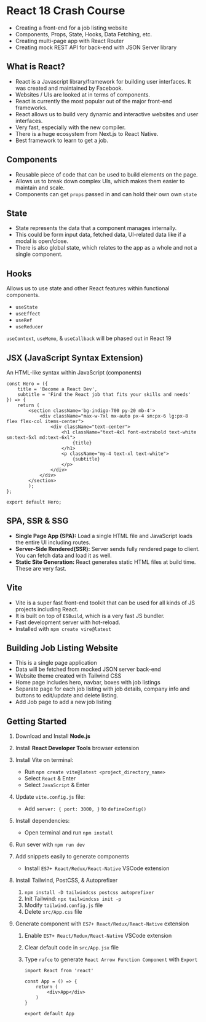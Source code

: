 # React 18 Crash Course

- Creating a front-end for a job listing website    
- Components, Props, State, Hooks, Data Fetching, etc.
- Creating multi-page app with React Router
- Creating mock REST API for back-end with JSON Server library

## What is React?

- React is a Javascript library/framework for building user interfaces. It was created and maintained by Facebook.
- Websites / UIs are looked at in terms of components.
- React is currently the most popular out of the major front-end frameworks.
- React allows us to build very dynamic and interactive websites and user interfaces.
- Very fast, especially with the new compiler.
- There is a huge ecosystem from Next.js to React Native.
- Best framework to learn to get a job.

## Components

- Reusable piece of code that can be used to build elements on the page.
- Allows us to break down complex UIs, which makes them easier to maintain and scale.
- Components can get `props` passed in and can hold their own own `state`

## State

- State represents the data that a component manages internally.
- This could be form input data, fetched data, UI-related data like if a modal is open/close.
- There is also global state, which relates to the app as a whole and not a single component.

## Hooks 
Allows us to use state and other React features within functional components.

- `useState`
- `useEffect`
- `useRef`
- `useReducer`

`useContext`, `useMemo`, & `useCallback` will be phased out in React 19


## JSX (JavaScript Syntax Extension)

An HTML-like syntax within JavaScript (components)

``` 
const Hero = ({
    title = 'Become a React Dev',
    subtitle = 'Find the React job that fits your skills and needs'
}) => {
    return (
        <section className='bg-indigo-700 py-20 mb-4'>
            <div className="max-w-7xl mx-auto px-4 sm:px-6 lg:px-8 flex flex-col items-center">
                <div className="text-center">
                    <h1 className="text-4xl font-extrabold text-white sm:text-5xl md:text-6xl">
                        {title}
                    </h1>
                    <p className="my-4 text-xl text-white">
                        {subtitle}
                    </p>
                </div>
            </div>
        </section>    
        );
};

export default Hero;
```


## SPA, SSR & SSG

- **Single Page App (SPA):** Load a single HTML file and JavaScript loads the entire UI including routes.
- **Server-Side Rendered(SSR):** Server sends fully rendered page to client. You can fetch data and load it as well.
- **Static Site Generation:** React generates static HTML files at build time. These are very fast.
  
## Vite

- Vite is a super fast front-end toolkit that can be used for all kinds of JS projects including React.
- It is built on top of `ESBuild`, which is a very fast JS bundler.
- Fast development server with hot-reload.
- Installed with `npm create vire@latest`

## Building Job Listing Website

- This is a single page application
- Data will be fetched from mocked JSON server back-end
- Website theme created with Tailwind CSS
- Home page includes hero, navbar, boxes with job listings
- Separate page for each job listing with job details, company info and buttons to edit/update and delete listing.
- Add Job page to add a new job listing

## Getting Started

1. Download and Install **Node.js**

2. Install **React Developer Tools** browser extension

3. Install Vite on terminal:
    - Run `npm create vite@latest <project_directory_name>`
    - Select `React` & Enter
    - Select `JavaScript` & Enter

4. Update `vite.config.js` file:
    - Add `server: { port: 3000, }` to `defineConfig()`

5. Install dependencies:
    - Open terminal and run `npm install`

6. Run sever with `npm run dev`

7. Add snippets easily to generate components
    - Install `ES7+ React/Redux/React-Native` VSCode extension

8. Install Tailwind, PostCSS, & Autoprefixer
    1. `npm install -D tailwindcss postcss autoprefixer`
    2. Init Tailwind: `npx tailwindcss init -p`
    3. Modify `tailwind.config.js` file
    4. Delete `src/App.css` file
         
9. Generate component with `ES7+ React/Redux/React-Native` extension

    1. Enable `ES7+ React/Redux/React-Native` VSCode extension

    2. Clear default code in `src/App.jsx` file
    
    3. Type `rafce` to generate `React Arrow Function Component` with `Export`
        ```
        import React from 'react'

        const App = () => {
            return (
                <div>App</div>
            )
        }

        export default App
        ```

